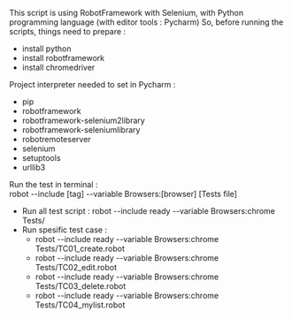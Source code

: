 This script is using RobotFramework with Selenium, with Python programming language (with editor tools : Pycharm) 
So, before running the scripts, things need to prepare : 
- install python
- install robotframework
- install chromedriver

Project interpreter needed to set in Pycharm : 
- pip
- robotframework
- robotframework-selenium2library
- robotframework-seleniumlibrary
- robotremoteserver
- selenium
- setuptools
- urllib3

Run the test in terminal :  
robot --include [tag] --variable Browsers:[browser] [Tests file]
- Run all test script : robot --include ready --variable Browsers:chrome Tests/ 
- Run spesific test case :  
    - robot --include ready --variable Browsers:chrome Tests/TC01_create.robot
    - robot --include ready --variable Browsers:chrome Tests/TC02_edit.robot
    - robot --include ready --variable Browsers:chrome Tests/TC03_delete.robot
    - robot --include ready --variable Browsers:chrome Tests/TC04_mylist.robot
    



